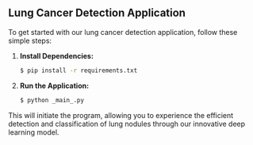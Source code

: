 ## Lung Cancer Detection Application

To get started with our lung cancer detection application, follow these simple steps:

1. **Install Dependencies:**
    ```bash
    $ pip install -r requirements.txt
    ```

2. **Run the Application:**
    ```bash
    $ python _main_.py
    ```

This will initiate the program, allowing you to experience the efficient detection and classification of lung nodules through our innovative deep learning model.
